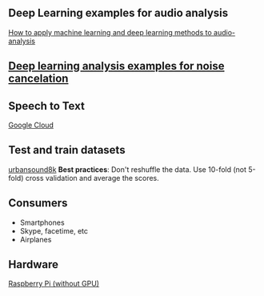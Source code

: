 ## Deep Learning examples for audio analysis
[How to apply machine learning and deep learning methods to audio-analysis](https://towardsdatascience.com/how-to-apply-machine-learning-and-deep-learning-methods-to-audio-analysis-615e286fcbbc)

## [Deep learning analysis examples for noise cancelation](noise_cancellation.md)


## Speech to Text
[Google Cloud](https://cloud.google.com/speech-to-text?hl=de)

## Test and train datasets

[urbansound8k](https://urbansounddataset.weebly.com/urbansound8k.html#) **Best practices**: Don't reshuffle the data. Use 10-fold (not 5-fold) cross validation and average the scores.


## Consumers 
* Smartphones
* Skype, facetime, etc
* Airplanes


## Hardware
[Raspberry Pi (without GPU)](https://hacks.mozilla.org/2017/09/rnnoise-deep-learning-noise-suppression/) 